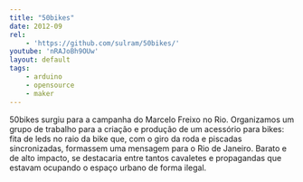 ```yaml
---
title: "50bikes"
date: 2012-09
rel:
	- 'https://github.com/sulram/50bikes/'
youtube: 'nRAJoBh9OUw'
layout: default
tags:
	- arduino
	- opensource
	- maker
---
```


50bikes surgiu para a campanha do Marcelo Freixo no Rio. Organizamos um grupo de trabalho para a criação e produção de um acessório para bikes: fita de leds no raio da bike que, com o giro da roda e piscadas sincronizadas, formassem uma mensagem para o Rio de Janeiro. Barato e de alto impacto, se destacaria entre tantos cavaletes e propagandas que estavam ocupando o espaço urbano de forma ilegal.
